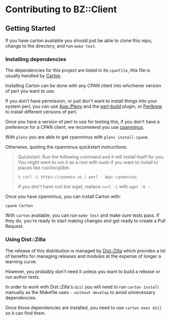 Contributing to BZ::Client
==========================

## Getting Started

If you have carton available you should just be able to
clone this repo, change to the directory, and run `make test`.

### Installing dependencies

The dependencies for this project are listed in its `cpanfile`,
this file is usually handled by [Carton](https://metacpan.org/pod/Carton).

Installing Carton can be done with any CPAN client into whichever version of perl you want to use.

If you don't have permission, or just don't want to install things into your system perl, you can use [App::Plenv](https://github.com/tokuhirom/plenv) and the [perl-build](https://github.com/tokuhirom/perl-build) plugin, or [Perlbrew](https://perlbrew.pl/) to install different versions of perl.

Once you have a version of perl to use for testing this, if you don't have a preference for a CPAN client, we recommend you use [cpanminus](https://metacpan.org/pod/App::cpanminus#Installing-to-system-perl).

With `plenv` you are able to get cpanminus with `plenv install-cpanm`.

Otherwise, quoting the cpanminus quickstart instructions:

> Quickstart: Run the following command and it will install itself for you.
> You might want to run it as a root with sudo if you want to
> install to places like /usr/local/bin.
>
>   `% curl -L https://cpanmin.us | perl - App::cpanminus`
>
> If you don't have curl but wget, replace `curl -L` with `wget -O -`.

Once you have cpanminus, you can install Carton with:

    cpanm Carton

With `carton` available, you can run `make test` and make sure tests pass.  If they do, you're ready to start making changes and get ready to create a Pull Request.

### Using Dist::Zilla

The release of this distribution is managed by [Dist::Zilla](http://dzil.org) which provides a lot of benefits for managing releases and modules at the expense of longer a learning curve.

However, you probably don't need it unless you want to build a release or run author tests.

In order to work with Dist::Zilla's `dzil` you will need to run `carton install` manually as the Makefile uses `--without develop` to avoid unnecessary dependencies.

Once those dependencies are installed, you need to use `carton exec dzil` so it can find them.

